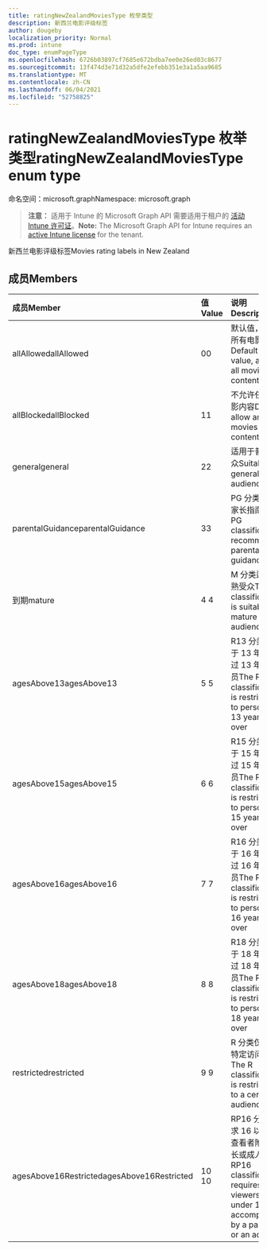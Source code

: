 ```yaml
---
title: ratingNewZealandMoviesType 枚举类型
description: 新西兰电影评级标签
author: dougeby
localization_priority: Normal
ms.prod: intune
doc_type: enumPageType
ms.openlocfilehash: 6726b03897cf7685e672bdba7ee0e26ed03c8677
ms.sourcegitcommit: 13f474d3e71d32a5dfe2efebb351e3a1a5aa9685
ms.translationtype: MT
ms.contentlocale: zh-CN
ms.lasthandoff: 06/04/2021
ms.locfileid: "52758825"
---
```

# <a name="ratingnewzealandmoviestype-enum-type"></a><span data-ttu-id="ce554-103">ratingNewZealandMoviesType 枚举类型</span><span class="sxs-lookup"><span data-stu-id="ce554-103">ratingNewZealandMoviesType enum type</span></span>

<span data-ttu-id="ce554-104">命名空间：microsoft.graph</span><span class="sxs-lookup"><span data-stu-id="ce554-104">Namespace: microsoft.graph</span></span>

> <span data-ttu-id="ce554-105">**注意：** 适用于 Intune 的 Microsoft Graph API 需要适用于租户的 [活动 Intune 许可证](https://go.microsoft.com/fwlink/?linkid=839381)。</span><span class="sxs-lookup"><span data-stu-id="ce554-105">**Note:** The Microsoft Graph API for Intune requires an [active Intune license](https://go.microsoft.com/fwlink/?linkid=839381) for the tenant.</span></span>

<span data-ttu-id="ce554-106">新西兰电影评级标签</span><span class="sxs-lookup"><span data-stu-id="ce554-106">Movies rating labels in New Zealand</span></span>

## <a name="members"></a><span data-ttu-id="ce554-107">成员</span><span class="sxs-lookup"><span data-stu-id="ce554-107">Members</span></span>
|<span data-ttu-id="ce554-108">成员</span><span class="sxs-lookup"><span data-stu-id="ce554-108">Member</span></span>|<span data-ttu-id="ce554-109">值</span><span class="sxs-lookup"><span data-stu-id="ce554-109">Value</span></span>|<span data-ttu-id="ce554-110">说明</span><span class="sxs-lookup"><span data-stu-id="ce554-110">Description</span></span>|
|:---|:---|:---|
|<span data-ttu-id="ce554-111">allAllowed</span><span class="sxs-lookup"><span data-stu-id="ce554-111">allAllowed</span></span>|<span data-ttu-id="ce554-112">0</span><span class="sxs-lookup"><span data-stu-id="ce554-112">0</span></span>|<span data-ttu-id="ce554-113">默认值，允许所有电影内容</span><span class="sxs-lookup"><span data-stu-id="ce554-113">Default value, allow all movies content</span></span>|
|<span data-ttu-id="ce554-114">allBlocked</span><span class="sxs-lookup"><span data-stu-id="ce554-114">allBlocked</span></span>|<span data-ttu-id="ce554-115">1</span><span class="sxs-lookup"><span data-stu-id="ce554-115">1</span></span>|<span data-ttu-id="ce554-116">不允许任何电影内容</span><span class="sxs-lookup"><span data-stu-id="ce554-116">Do not allow any movies content</span></span>|
|<span data-ttu-id="ce554-117">general</span><span class="sxs-lookup"><span data-stu-id="ce554-117">general</span></span>|<span data-ttu-id="ce554-118">2</span><span class="sxs-lookup"><span data-stu-id="ce554-118">2</span></span>|<span data-ttu-id="ce554-119">适用于普通受众</span><span class="sxs-lookup"><span data-stu-id="ce554-119">Suitable for general audience</span></span>|
|<span data-ttu-id="ce554-120">parentalGuidance</span><span class="sxs-lookup"><span data-stu-id="ce554-120">parentalGuidance</span></span>|<span data-ttu-id="ce554-121">3</span><span class="sxs-lookup"><span data-stu-id="ce554-121">3</span></span>|<span data-ttu-id="ce554-122">PG 分类推荐家长指南</span><span class="sxs-lookup"><span data-stu-id="ce554-122">The PG classification recommends parental guidance</span></span>|
|<span data-ttu-id="ce554-123">到期</span><span class="sxs-lookup"><span data-stu-id="ce554-123">mature</span></span>|<span data-ttu-id="ce554-124">4 </span><span class="sxs-lookup"><span data-stu-id="ce554-124">4</span></span>|<span data-ttu-id="ce554-125">M 分类适合成熟受众</span><span class="sxs-lookup"><span data-stu-id="ce554-125">The M classification is suitable for mature audience</span></span>|
|<span data-ttu-id="ce554-126">agesAbove13</span><span class="sxs-lookup"><span data-stu-id="ce554-126">agesAbove13</span></span>|<span data-ttu-id="ce554-127">5 </span><span class="sxs-lookup"><span data-stu-id="ce554-127">5</span></span>|<span data-ttu-id="ce554-128">R13 分类仅限于 13 年及超过 13 年的人员</span><span class="sxs-lookup"><span data-stu-id="ce554-128">The R13 classification is restricted to persons 13 years and over</span></span>|
|<span data-ttu-id="ce554-129">agesAbove15</span><span class="sxs-lookup"><span data-stu-id="ce554-129">agesAbove15</span></span>|<span data-ttu-id="ce554-130">6 </span><span class="sxs-lookup"><span data-stu-id="ce554-130">6</span></span>|<span data-ttu-id="ce554-131">R15 分类仅限于 15 年及超过 15 年的人员</span><span class="sxs-lookup"><span data-stu-id="ce554-131">The R15 classification is restricted to persons 15 years and over</span></span>|
|<span data-ttu-id="ce554-132">agesAbove16</span><span class="sxs-lookup"><span data-stu-id="ce554-132">agesAbove16</span></span>|<span data-ttu-id="ce554-133">7 </span><span class="sxs-lookup"><span data-stu-id="ce554-133">7</span></span>|<span data-ttu-id="ce554-134">R16 分类仅限于 16 年及超过 16 年的人员</span><span class="sxs-lookup"><span data-stu-id="ce554-134">The R16 classification is restricted to persons 16 years and over</span></span>|
|<span data-ttu-id="ce554-135">agesAbove18</span><span class="sxs-lookup"><span data-stu-id="ce554-135">agesAbove18</span></span>|<span data-ttu-id="ce554-136">8 </span><span class="sxs-lookup"><span data-stu-id="ce554-136">8</span></span>|<span data-ttu-id="ce554-137">R18 分类仅限于 18 年及超过 18 年的人员</span><span class="sxs-lookup"><span data-stu-id="ce554-137">The R18 classification is restricted to persons 18 years and over</span></span>|
|<span data-ttu-id="ce554-138">restricted</span><span class="sxs-lookup"><span data-stu-id="ce554-138">restricted</span></span>|<span data-ttu-id="ce554-139">9 </span><span class="sxs-lookup"><span data-stu-id="ce554-139">9</span></span>|<span data-ttu-id="ce554-140">R 分类仅限于特定访问群体</span><span class="sxs-lookup"><span data-stu-id="ce554-140">The R classification is restricted to a certain audience</span></span>|
|<span data-ttu-id="ce554-141">agesAbove16Restricted</span><span class="sxs-lookup"><span data-stu-id="ce554-141">agesAbove16Restricted</span></span>|<span data-ttu-id="ce554-142">10  </span><span class="sxs-lookup"><span data-stu-id="ce554-142">10</span></span>|<span data-ttu-id="ce554-143">RP16 分类要求 16 以下的查看者附带家长或成人</span><span class="sxs-lookup"><span data-stu-id="ce554-143">The RP16 classification requires viewers under 16 accompanied by a parent or an adult</span></span>|




